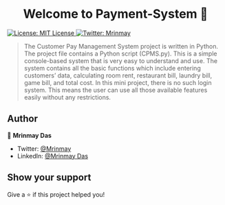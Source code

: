 <h1 align="center">Welcome to Payment-System 👋</h1>
<p>
  <a href="#" target="_blank">
    <img alt="License: MIT License" src="https://img.shields.io/badge/License-MIT License-yellow.svg" />
  </a>
  <a href="https://twitter.com/Mrinmay32823501" target="_blank">
    <img alt="Twitter: Mrinmay" src="https://img.shields.io/twitter/follow/Mrinmay.svg?style=social" />
  </a>
</p>

> The Customer Pay Management System project is written in Python. The project file contains a Python script (CPMS.py). This is a simple console-based system that is very easy to understand and use. The system contains all the basic functions which include entering customers’ data, calculating room rent, restaurant bill, laundry bill, game bill, and total cost. In this mini project, there is no such login system. This means the user can use all those available features easily without any restrictions.



## Author

👤 **Mrinmay Das**

* Twitter: [@Mrinmay](https://twitter.com/Mrinmay32823501)
* LinkedIn: [@Mrinmay Das](https://www.linkedin.com/in/mrinmay-das-a88a3824b/)

## Show your support

Give a ⭐️ if this project helped you!


